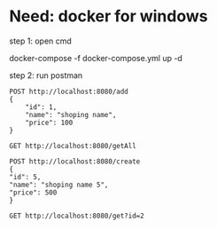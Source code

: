 # Need: docker for windows

step 1: open cmd

docker-compose -f docker-compose.yml up -d

step 2: run postman

    POST http://localhost:8080/add
    {
        "id": 1,
        "name": "shoping name",
        "price": 100
    }

    GET http://localhost:8080/getAll

    POST http://localhost:8080/create
    {
    "id": 5,
    "name": "shoping name 5",
    "price": 500
    }

    GET http://localhost:8080/get?id=2